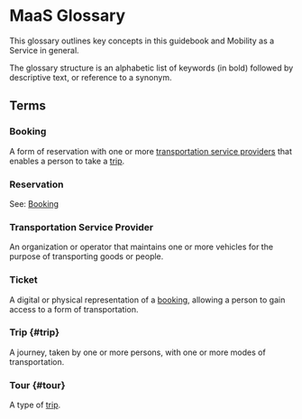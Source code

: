 # MaaS Glossary

This glossary outlines key concepts in this guidebook and Mobility as a Service in general.

The glossary structure is an alphabetic list of keywords \(in bold\) followed by descriptive text, or reference to a synonym.

## Terms

### Booking

A form of reservation with one or more [transportation service providers](#transportation-service-provider) that enables a person to take a [trip](#trip).

### Reservation

See: [Booking](#booking)

### Transportation Service Provider

An organization or operator that maintains one or more vehicles for the purpose of transporting goods or people.

### Ticket

A digital or physical representation of a [booking](#booking), allowing a person to gain access to a form of transportation.

### **Trip** {#trip}

A journey, taken by one or more persons, with one or more modes of transportation.

### Tour {#tour}

A type of [trip](#trip).

